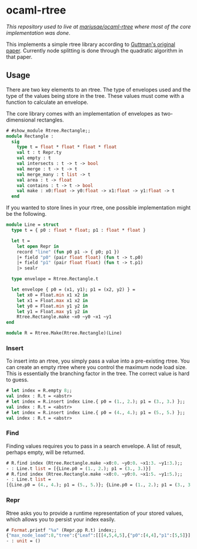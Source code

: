 # ocaml-rtree

_This repository used to live at [mariusae/ocaml-rtree](https://github.com/mariusae/ocaml-rtree)
where most of the core implementation was done_.

This implements a simple rtree library according to [Guttman's original paper](http://www-db.deis.unibo.it/courses/SI-LS/papers/Gut84.pdf).
Currently node splitting is done through the quadratic algorithm in that paper.

## Usage

There are two key elements to an rtree. The type of envelopes used and the type of the values being store in the tree.
These values must come with a function to calculate an envelope.

The core library comes with an implementation of envelopes as two-dimensional rectangles.

```ocaml
# #show_module Rtree.Rectangle;;
module Rectangle :
  sig
    type t = float * float * float * float
    val t : t Repr.ty
    val empty : t
    val intersects : t -> t -> bool
    val merge : t -> t -> t
    val merge_many : t list -> t
    val area : t -> float
    val contains : t -> t -> bool
    val make : x0:float -> y0:float -> x1:float -> y1:float -> t
  end
```

If you wanted to store lines in your rtree, one possible implementation might be the following.

```ocaml
module Line = struct
  type t = { p0 : float * float; p1 : float * float }

  let t =
    let open Repr in
    record "line" (fun p0 p1 -> { p0; p1 })
    |+ field "p0" (pair float float) (fun t -> t.p0)
    |+ field "p1" (pair float float) (fun t -> t.p1)
    |> sealr

  type envelope = Rtree.Rectangle.t

  let envelope { p0 = (x1, y1); p1 = (x2, y2) } =
    let x0 = Float.min x1 x2 in
    let x1 = Float.max x1 x2 in
    let y0 = Float.min y1 y2 in
    let y1 = Float.max y1 y2 in
    Rtree.Rectangle.make ~x0 ~y0 ~x1 ~y1
end

module R = Rtree.Make(Rtree.Rectangle)(Line)
```

### Insert

To insert into an rtree, you simply pass a value into a pre-existing rtree. You can create an empty
rtree where you control the maximum node load size. This is essentially the branching factor in the
tree. The correct value is hard to guess.

```ocaml
# let index = R.empty 8;;
val index : R.t = <abstr>
# let index = R.insert index Line.{ p0 = (1., 2.); p1 = (3., 3.) };;
val index : R.t = <abstr>
# let index = R.insert index Line.{ p0 = (4., 4.); p1 = (5., 5.) };;
val index : R.t = <abstr>
```

### Find

Finding values requires you to pass in a search envelope. A list of result, perhaps empty, will be returned.

```ocaml
# R.find index (Rtree.Rectangle.make ~x0:0. ~y0:0. ~x1:3. ~y1:3.);;
- : Line.t list = [{Line.p0 = (1., 2.); p1 = (3., 3.)}]
# R.find index (Rtree.Rectangle.make ~x0:0. ~y0:0. ~x1:5. ~y1:5.);;
- : Line.t list =
[{Line.p0 = (4., 4.); p1 = (5., 5.)}; {Line.p0 = (1., 2.); p1 = (3., 3.)}]
```

### Repr

Rtree asks you to provide a runtime representation of your stored values, which allows you to persist your index easily.

```ocaml
# Format.printf "%a" (Repr.pp R.t) index;;
{"max_node_load":8,"tree":{"Leaf":[[[4,5,4,5],{"p0":[4,4],"p1":[5,5]}],[[1,3,2,3],{"p0":[1,2],"p1":[3,3]}]]}}
- : unit = ()
```

